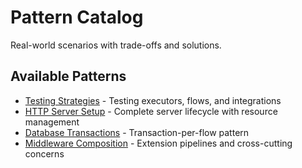 # Pattern Catalog

Real-world scenarios with trade-offs and solutions.

## Available Patterns

- [Testing Strategies](./testing-strategies.md) - Testing executors, flows, and integrations
- [HTTP Server Setup](./http-server-setup.md) - Complete server lifecycle with resource management
- [Database Transactions](./database-transactions.md) - Transaction-per-flow pattern
- [Middleware Composition](./middleware-composition.md) - Extension pipelines and cross-cutting concerns
